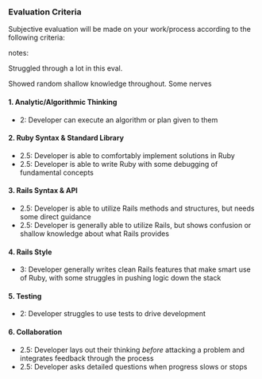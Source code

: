 
### Evaluation Criteria

Subjective evaluation will be made on your work/process according to the following criteria:

notes:

Struggled through a lot in this eval.

Showed random shallow knowledge throughout. Some nerves

#### 1. Analytic/Algorithmic Thinking

* 2: Developer can execute an algorithm or plan given to them

#### 2. Ruby Syntax & Standard Library

* 2.5: Developer is able to comfortably implement solutions in Ruby
* 2.5: Developer is able to write Ruby with some debugging of fundamental concepts

#### 3. Rails Syntax & API

* 2.5: Developer is able to utilize Rails methods and structures, but needs some direct guidance
* 2.5: Developer is generally able to utilize Rails, but shows confusion or shallow knowledge about what Rails provides

#### 4. Rails Style

* 3: Developer generally writes clean Rails features that make smart use of Ruby, with some struggles in pushing logic down the stack

#### 5. Testing

* 2: Developer struggles to use tests to drive development

#### 6. Collaboration

* 2.5: Developer lays out their thinking *before* attacking a problem and integrates feedback through the process
* 2.5: Developer asks detailed questions when progress slows or stops
